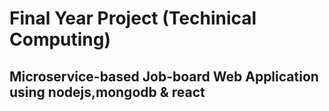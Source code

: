 # Final Year Project (Techinical Computing)
## Microservice-based Job-board Web Application using nodejs,mongodb & react
### 